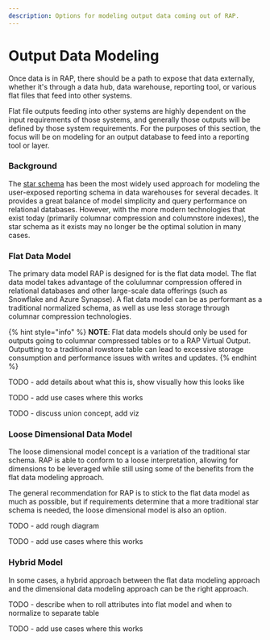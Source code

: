 ```yaml
---
description: Options for modeling output data coming out of RAP.
---
```


# Output Data Modeling

Once data is in RAP, there should be a path to expose that data externally, whether it's through a data hub, data warehouse, reporting tool, or various flat files that feed into other systems.

Flat file outputs feeding into other systems are highly dependent on the input requirements of those systems, and generally those outputs will be defined by those system requirements.  For the purposes of this section, the focus will be on modeling for an output database to feed into a reporting tool or layer.

### Background

The [star schema](https://www.kimballgroup.com/data-warehouse-business-intelligence-resources/kimball-techniques/dimensional-modeling-techniques/) has been the most widely used approach for modeling the user-exposed reporting schema in data warehouses for several decades.  It provides a great balance of model simplicity and query performance on relational databases.  However, with the more modern technologies that exist today \(primarily columnar compression and columnstore indexes\), the star schema as it exists may no longer be the optimal solution in many cases.

### Flat Data Model

The primary data model RAP is designed for is the flat data model.  The flat data model takes advantage of the colulumnar compression offered in relational databases and other large-scale data offerings \(such as Snowflake and Azure Synapse\).  A flat data model can be as performant as a traditional normalized schema, as well as use less storage through columnar compression technologies.

{% hint style="info" %}
**NOTE**:  Flat data models should only be used for outputs going to columnar compressed tables or to a RAP Virtual Output.  Outputting to a traditional rowstore table can lead to excessive storage consumption and performance issues with writes and updates.
{% endhint %}

TODO - add details about what this is, show visually how this looks like

TODO - add use cases where this works

TODO - discuss union concept, add viz

### Loose Dimensional Data Model

The loose dimensional model concept is a variation of the traditional star schema.  RAP is able to conform to a loose interpretation, allowing for dimensions to be leveraged while still using some of the benefits from the flat data modeling approach.

The general recommendation for RAP is to stick to the flat data model as much as possible, but if requirements determine that a more traditional star schema is needed, the loose dimensional model is also an option.

TODO - add rough diagram

TODO - add use cases where this works

### Hybrid Model

In some cases, a hybrid approach between the flat data modeling approach and the dimensional data modeling approach can be the right approach.

TODO - describe when to roll attributes into flat model and when to normalize to separate table

TODO - add use cases where this works

